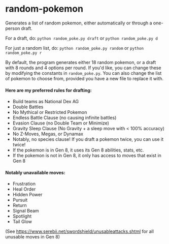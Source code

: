 # random-pokemon
Generates a list of random pokemon, either automatically or through a one-person draft.

For a draft, do:
`python random_poke.py draft` or `python random_poke.py d`

For just a random list, do:
`python random_poke.py random` or `python random_poke.py r`

By default, the program generates either 18 random pokemon, or a draft with 8 rounds and 4 options per  round. If you'd like, you can change these by modifying the constants in `random_poke.py`. You can also change the list of pokemon to choose from, provided you have a new file to replace it with.

#### Here are my preferred rules for drafting:
- Build teams as National Dex AG
- Double Battles
- No Mythical or Restricted Pokemon
- Endless Battle Clause (no causing infinite battles)
- Evasion Clause (no Double Team or Minimize)
- Gravity Sleep Clause (No Gravity + a sleep move with < 100% accuracy)
- No Z-Moves, Megas, or Dynamax
- Notably, no species clause! If you draft a pokemon twice, you can use it twice!
- If the pokemon is in Gen 8, it uses its Gen 8 abilities, stats, etc.
- If the pokemon is not in Gen 8, it only has access to moves that exist in Gen 8

#### Notably unavailable moves:
- Frustration
- Heal Order
- Hidden Power
- Pursuit
- Return
- Signal Beam
- Spotlight
- Tail Glow

(See https://www.serebii.net/swordshield/unusableattacks.shtml for all unusable moves in Gen 8)
